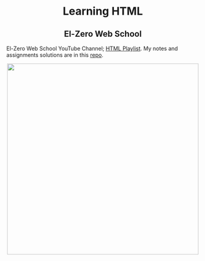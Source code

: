 <h1 align="center">Learning HTML</h1>



<h2 align="center">El-Zero Web School</h1>

El-Zero Web School YouTube Channel; [HTML Playlist](https://www.youtube.com/watch?v=6QAELgirvjslist=PLDoPjvoNmBAw_t_XWUFbBX-c9MafPk9ji). My notes and assignments solutions are in this [repo](El-Zero%20Web%20School).

<p align="center"><img src="https://scontent.fcai1-2.fna.fbcdn.net/v/t1.6435-9/125772243_1730245297149337_8232473584601174578_n.png?_nc_cat=104&ccb=1-5&_nc_sid=e3f864&_nc_eui2=AeFOnr87wMfZ90n_VXFgVxIXbXL_yE7s3bttcv_ITuzdu9xenrXQ0BLgJWhQO7BQAVs7G1dgozj4qgU96aTOgLyW&_nc_ohc=RC42sDcnXucAX9Qyhit&_nc_ht=scontent.fcai1-2.fna&oh=00_AT9YT5ZOM3Zx9_ctwZYH7vWa4dH8i2dZDsOt5ifuw3jkhQ&oe=6217A36B" width=500></p>